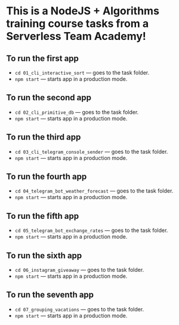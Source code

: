 # This is a NodeJS + Algorithms training course tasks from a Serverless Team Academy!

## To run the first app

- `cd 01_cli_interactive_sort` &mdash; goes to the task folder.
- `npm start` &mdash; starts app in a production mode.

## To run the second app

- `cd 02_cli_primitive_db` &mdash; goes to the task folder.
- `npm start` &mdash; starts app in a production mode.

## To run the third app

- `cd 03_cli_telegram_console_sender` &mdash; goes to the task folder.
- `npm start` &mdash; starts app in a production mode.

## To run the fourth app

- `cd 04_telegram_bot_weather_forecast` &mdash; goes to the task folder.
- `npm start` &mdash; starts app in a production mode.

## To run the fifth app

- `cd 05_telegram_bot_exchange_rates` &mdash; goes to the task folder.
- `npm start` &mdash; starts app in a production mode.

## To run the sixth app

- `cd 06_instagram_giveaway` &mdash; goes to the task folder.
- `npm start` &mdash; starts app in a production mode.

## To run the seventh app

- `cd 07_grouping_vacations` &mdash; goes to the task folder.
- `npm start` &mdash; starts app in a production mode.
